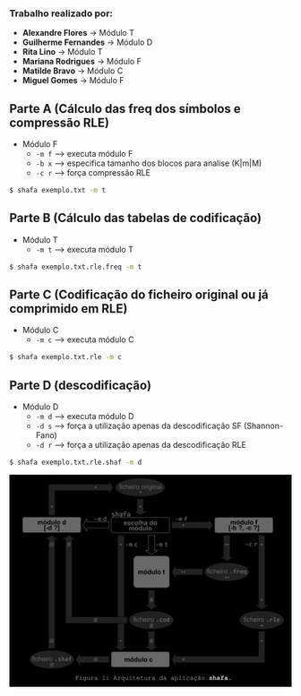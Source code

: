 ### Trabalho realizado por:
   - **Alexandre Flores** -> Módulo T
   - **Guilherme Fernandes** -> Módulo D
   - **Rita Lino** -> Módulo T
   - **Mariana Rodrigues** -> Módulo F
   - **Matilde Bravo** -> Módulo C
   - **Miguel Gomes** -> Módulo F


## Parte A (Cálculo das freq dos símbolos e compressão RLE)

- Módulo F
    * `-m f` --> executa módulo F
    * `-b x` --> especifica tamanho dos blocos para analise (K|m|M)
    * `-c r` --> força compressão RLE

```sh
$ shafa exemplo.txt -m t
```

## Parte B (Cálculo das tabelas de codificação)

- Módulo T
    * `-m t` --> executa módulo T
```sh
$ shafa exemplo.txt.rle.freq -m t
```

## Parte C (Codificação do ficheiro original ou já comprimido em RLE)

- Módulo C
   * `-m c` --> executa módulo C

```sh
$ shafa exemplo.txt.rle -m c
```

## Parte D (descodificação)
- Módulo D
   * `-m d` --> executa módulo D
   * `-d s` --> força a utilização apenas da descodificação SF (Shannon-Fano)
   * `-d r` --> força a utilização apenas da descodificação RLE

```sh
$ shafa exemplo.txt.rle.shaf -m d
```

![Shafa's Architecture](arq-shafa.png)
